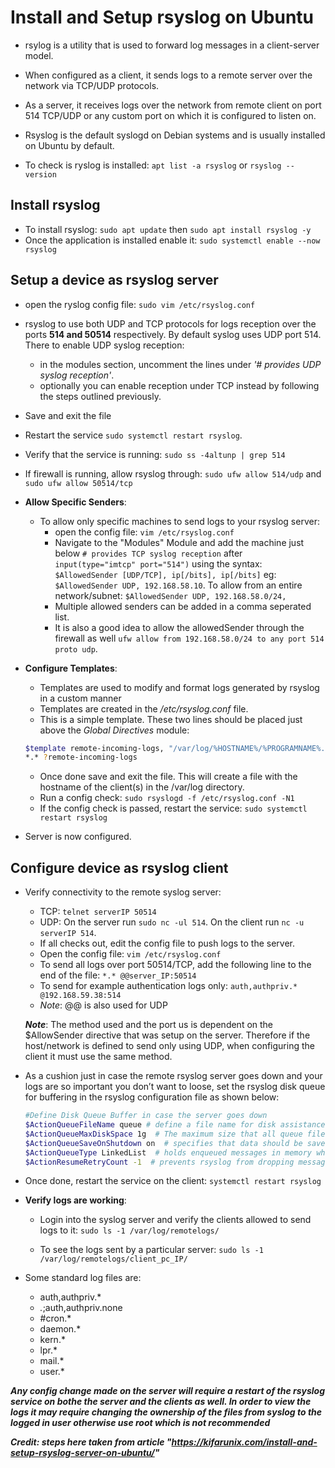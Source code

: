 # Install and Setup rsyslog on Ubuntu

- rsylog is a utility that is used to forward log messages in a client-server model.
- When configured as a client, it sends logs to a remote server over the network via TCP/UDP protocols.
- As a server, it receives logs over the network from remote client on port 514 TCP/UDP or any custom port on which it is configured to listen on.
- Rsyslog is the default syslogd on Debian systems and is usually installed on Ubuntu by default.

- To check is ryslog is installed: `apt list -a rsyslog` or `rsyslog --version`

## Install rsyslog

- To install rsyslog: `sudo apt update` then `sudo apt install rsyslog -y`
- Once the application is installed enable it: `sudo systemctl enable --now rsyslog`

## Setup a device as rsyslog server

- open the ryslog config file: `sudo vim /etc/rsyslog.conf`
- rsyslog to use both UDP and TCP protocols for logs reception over the ports **514 and 50514** respectively.  By default syslog uses UDP port 514.  There to enable UDP syslog reception:
  - in the modules section, uncomment the lines under *'# provides UDP syslog reception'*.
  - optionally you can enable reception under TCP instead by following the steps outlined previously.
- Save and exit the file
- Restart the service `sudo systemctl restart rsyslog`.
- Verify that the service is running: `sudo ss -4altunp | grep 514`
- If firewall is running, allow rsyslog through: `sudo ufw allow 514/udp` and `sudo ufw allow 50514/tcp`

- **Allow Specific Senders**:
  - To allow only specific machines to send logs to your rsyslog server:
    - open the config file: `vim /etc/rsyslog.conf`
    - Navigate to the "Modules" Module and add the machine just below `# provides TCP syslog reception` after `input(type="imtcp" port="514")` using the syntax: `$AllowedSender [UDP/TCP], ip[/bits], ip[/bits]` eg:
    `$AllowedSender UDP, 192.168.58.10`.  To allow from an entire network/subnet: `$AllowedSender UDP, 192.168.58.0/24,`
    - Multiple allowed senders can be added in a comma seperated list.
    - It is also a good idea to allow the allowedSender through the firewall as well `ufw allow from 192.168.58.0/24 to any port 514 proto udp`.

- **Configure Templates**:
  - Templates are used to modify and format logs generated by rsyslog in a custom manner
  - Templates are created in the */etc/rsyslog.conf* file.
  - This is a simple template.  These two lines should be placed just above the *Global Directives* module:
  
  ```bash
  $template remote-incoming-logs, "/var/log/%HOSTNAME%/%PROGRAMNAME%.log"
  *.* ?remote-incoming-logs
  ```

  - Once done save and exit the file.  This will create a file with the hostname of the client(s) in the /var/log directory.
  - Run a config check: `sudo rsyslogd -f /etc/rsyslog.conf -N1`
  - If the config check is passed, restart the service: `sudo systemctl restart rsyslog`

- Server is now configured.

## Configure device as rsyslog client

- Verify connectivity to the remote syslog server:
  - TCP: `telnet serverIP 50514`
  - UDP: On the server run `sudo nc -ul 514`.  On the client run `nc -u serverIP 514`.
  - If all checks out, edit the config file to push logs to the server.
  - Open the config file: `vim /etc/rsyslog.conf`
  - To send all logs over port 50514/TCP, add the following line to the end of the file: `*.* @@server_IP:50514`
  - To send for example authentication logs only: `auth,authpriv.* @192.168.59.38:514`
  - *Note*: @@ is also used for UDP

  ***Note***: The method used and the port us is dependent on the $AllowSender directive that was setup on the server. Therefore if the host/network is defined to send only using UDP, when configuring the client it must use the same method.

- As a cushion just in case the remote rsyslog server goes down and your logs are so important you don’t want to loose, set the rsyslog disk queue for buffering in the rsyslog configuration file as shown below:

  ```bash
  #Define Disk Queue Buffer in case the server goes down
  $ActionQueueFileName queue # define a file name for disk assistance.
  $ActionQueueMaxDiskSpace 1g  # The maximum size that all queue files together will use on disk.
  $ActionQueueSaveOnShutdown on  # specifies that data should be saved at shutdown
  $ActionQueueType LinkedList  # holds enqueued messages in memory which makes the process very fast.
  $ActionResumeRetryCount -1  # prevents rsyslog from dropping messages when retrying to connect if server is not responding
  ```

- Once done, restart the service on the client:
  `systemctl restart rsyslog`

- **Verify logs are working**:
  - Login into the syslog server and verify the clients allowed to send logs to it:
    ```sudo ls -1 /var/log/remotelogs/```
  
  - To see the logs sent by a particular server:
    `sudo ls -1 /var/log/remotelogs/client_pc_IP/`

- Some standard log files are:

  - auth,authpriv.*
  - *.*;auth,authpriv.none
  - #cron.*
  - daemon.*
  - kern.*
  - lpr.*
  - mail.*
  - user.*

***Any config change made on the server will require a restart of the rsyslog service on bothe the server and the clients as well.  In order to view the logs it may require changing the ownership of the files from syslog to the logged in user otherwise use root which is not recommended***
  
***Credit: steps here taken from article "https://kifarunix.com/install-and-setup-rsyslog-server-on-ubuntu/"***
